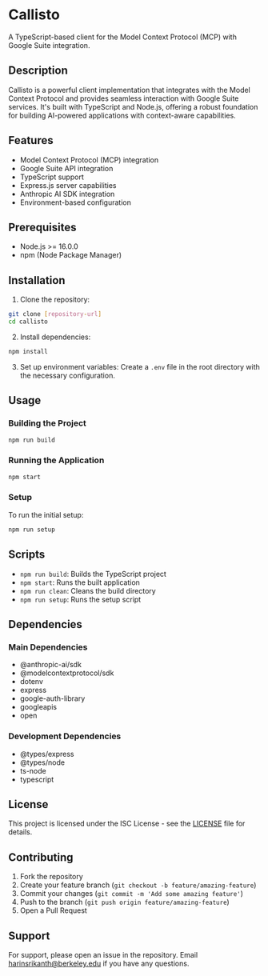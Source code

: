 # Callisto

A TypeScript-based client for the Model Context Protocol (MCP) with Google Suite integration.

## Description

Callisto is a powerful client implementation that integrates with the Model Context Protocol and provides seamless interaction with Google Suite services. It's built with TypeScript and Node.js, offering a robust foundation for building AI-powered applications with context-aware capabilities.

## Features

- Model Context Protocol (MCP) integration
- Google Suite API integration
- TypeScript support
- Express.js server capabilities
- Anthropic AI SDK integration
- Environment-based configuration

## Prerequisites

- Node.js >= 16.0.0
- npm (Node Package Manager)

## Installation

1. Clone the repository:
```bash
git clone [repository-url]
cd callisto
```

2. Install dependencies:
```bash
npm install
```

3. Set up environment variables:
Create a `.env` file in the root directory with the necessary configuration.

## Usage

### Building the Project

```bash
npm run build
```

### Running the Application

```bash
npm start
```

### Setup

To run the initial setup:

```bash
npm run setup
```

## Scripts

- `npm run build`: Builds the TypeScript project
- `npm start`: Runs the built application
- `npm run clean`: Cleans the build directory
- `npm run setup`: Runs the setup script

## Dependencies

### Main Dependencies
- @anthropic-ai/sdk
- @modelcontextprotocol/sdk
- dotenv
- express
- google-auth-library
- googleapis
- open

### Development Dependencies
- @types/express
- @types/node
- ts-node
- typescript

## License

This project is licensed under the ISC License - see the [LICENSE](LICENSE) file for details.

## Contributing

1. Fork the repository
2. Create your feature branch (`git checkout -b feature/amazing-feature`)
3. Commit your changes (`git commit -m 'Add some amazing feature'`)
4. Push to the branch (`git push origin feature/amazing-feature`)
5. Open a Pull Request

## Support

For support, please open an issue in the repository. Email harinsrikanth@berkeley.edu if you have any questions.